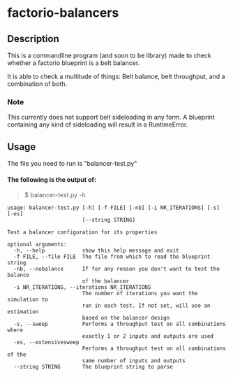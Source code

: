# factorio-balancers

## Description
This is a commandline program (and soon to be library) made to check
whether a factorio blueprint is a belt balancer.

It is able to check a multitude of things: Belt balance, belt throughput,
and a combination of both.

### Note
This currently does not support belt sideloading in any form. A blueprint
containing any kind of sideloading will result in a RuntimeError.

## Usage
The file you need to run is "balancer-test.py"

#### The following is the output of: 
> $ balancer-test.py -h

```
usage: balancer-test.py [-h] [-f FILE] [-nb] [-i NR_ITERATIONS] [-s] [-es]
                        [--string STRING]

Test a balancer configuration for its properties

optional arguments:
  -h, --help            show this help message and exit
  -f FILE, --file FILE  The file from which to read the blueprint string
  -nb, --nobalance      If for any reason you don't want to test the balance
                        of the balancer
  -i NR_ITERATIONS, --iterations NR_ITERATIONS
                        The number of iterations you want the simulation to
                        run in each test. If not set, will use an estimation
                        based on the balancer design
  -s, --sweep           Performs a throughput test on all combinations where
                        exactly 1 or 2 inputs and outputs are used
  -es, --extensivesweep
                        Performs a throughput test on all combinations of the
                        same number of inputs and outputs
  --string STRING       The blueprint string to parse
```
